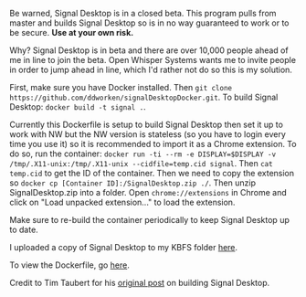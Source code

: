 <!-- 
.. title: Building Signal Desktop In Docker (And Skipping The Line for the Beta!)
.. slug: building-signal-desktop-in-docker
.. date: 2016-02-26 23:03:54 UTC-05:00
.. tags: 
.. category: 
.. link: 
.. description: 
.. type: text
-->

Be warned, Signal Desktop is in a closed beta. This program pulls from master and builds Signal Desktop so is in no way guaranteed to work or to be secure. **Use at your own risk.** 

Why? Signal Desktop is in beta and there are over 10,000 people ahead of me in line to join the beta. Open Whisper Systems wants me to invite people in order to jump ahead in line, which I'd rather not do so this is my solution.

First, make sure you have Docker installed. Then ```git clone https://github.com/ddworken/signalDesktopDocker.git```. To build Signal Desktop: ```docker build -t signal .```. 

Currently this Dockerfile is setup to build Signal Desktop then set it up to work with NW but the NW version is stateless (so you have to login every time you use it) so it is recommended to import it as a Chrome extension. To do so, run the container: ```docker run -ti --rm -e DISPLAY=$DISPLAY -v /tmp/.X11-unix:/tmp/.X11-unix --cidfile=temp.cid signal```. Then ```cat temp.cid``` to get the ID of the container. Then we need to copy the extension so ```docker cp [Container ID]:/SignalDesktop.zip ./```. Then unzip SignalDesktop.zip into a folder. Open ```chrome://extensions``` in Chrome and click on "Load unpacked extension..." to load the extension. 

Make sure to re-build the container periodically to keep Signal Desktop up to date. 

I uploaded a copy of Signal Desktop to my KBFS folder [here](https://keybase.pub/dworken/SignalDesktop.zip). 

To view the Dockerfile, go [here](https://github.com/ddworken/signalDesktopDocker). 

Credit to Tim Taubert for his [original post](https://timtaubert.de/blog/2016/01/build-your-own-signal-desktop/) on building Signal Desktop. 

